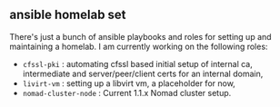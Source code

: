 ## ansible homelab set

There's just a bunch of ansible playbooks and roles for setting up and maintaining a homelab.
I am currently working on the following roles:

- `cfssl-pki` : automating cfssl based initial setup of internal ca, intermediate and server/peer/client certs for an internal domain,
- `livirt-vm` : setting up a libvirt vm, a placeholder for now, 
- `nomad-cluster-node` : Current 1.1.x Nomad cluster setup.


